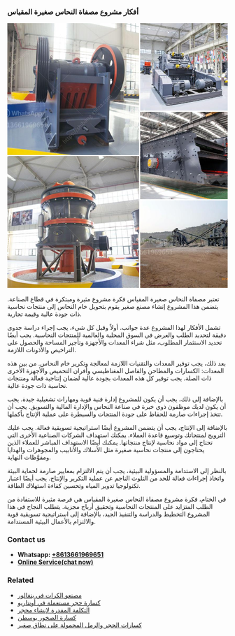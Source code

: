 <h3>أفكار مشروع مصفاة النحاس صغيرة المقياس</h3><img src='1701746502.jpg' alt=''><p>تعتبر مصفاة النحاس صغيرة المقياس فكرة مشروع مثيرة ومبتكرة في قطاع الصناعة. يتضمن هذا المشروع إنشاء مصنع صغير يقوم بتحويل خام النحاس إلى منتجات نحاسية ذات جودة عالية وقيمة تجارية.</p><p>تشمل الأفكار لهذا المشروع عدة جوانب. أولاً وقبل كل شيء، يجب إجراء دراسة جدوى دقيقة لتحديد الطلب والعرض في السوق المحلية والعالمية للمنتجات النحاسية. يجب أيضًا تحديد الاستثمار المطلوب، مثل شراء المعدات والأجهزة وتأجير المساحة والحصول على التراخيص والأذونات اللازمة.</p><p>بعد ذلك، يجب توفير المعدات والتقنيات اللازمة لمعالجة وتكرير خام النحاس. من بين هذه المعدات: الكسارات والمطاحن والفاصل المغناطيسي وأفران التحميص والأجهزة الأخرى ذات الصلة. يجب توفير كل هذه المعدات بجودة عالية لضمان إنتاجية فعالة ومنتجات نحاسية ذات جودة عالية.</p><p>بالإضافة إلى ذلك، يجب أن يكون للمشروع إدارة فنية قوية ومهارات تشغيلية جيدة. يجب أن يكون لديك موظفون ذوي خبرة في صناعة النحاس والإدارة المالية والتسويق. يجب أن تتخذ إجراءات صارمة للحفاظ على جودة المنتجات والسيطرة على عملية الإنتاج بأكملها.</p><p>بالإضافة إلى الإنتاج، يجب أن يتضمن المشروع أيضًا استراتيجية تسويقية فعالة. يجب عليك الترويج لمنتجاتك وتوسيع قاعدة العملاء. يمكنك استهداف الشركات الصناعية الأخرى التي تحتاج إلى مواد نحاسية لإنتاج منتجاتها. يمكنك أيضًا الاستهداف المباشر للعملاء الذين يحتاجون إلى منتجات نحاسية صغيرة مثل الأسلاك والأنابيب والمجوهرات والهدايا ومقوَّظات النهاية.</p><p>بالنظر إلى الاستدامة والمسؤولية البيئية، يجب أن يتم الالتزام بمعايير صارمة لحماية البيئة واتخاذ إجراءات فعالة للحد من التلوث الناجم عن عملية التكرير والإنتاج. يجب أيضًا اعتبار تكنولوجيا تدوير المياه وتحسين كفاءة استهلاك الطاقة.</p><p>في الختام، فكرة مشروع مصفاة النحاس صغيرة المقياس هي فرصة مثيرة للاستفادة من الطلب المتزايد على المنتجات النحاسية وتحقيق أرباح مجزية. يتطلب النجاح في هذا المشروع التخطيط والدراسة والتنفيذ الجيد، بالإضافة إلى استراتيجية تسويقية قوية والالتزام بالأعمال البيئية المستدامة.</p><h3>Contact us</h3><ul><li><strong>Whatsapp:&nbsp;<a href="https://wa.me/8613661969651">+8613661969651</a></strong></li><li><a href="https://swt.shibang-china.com/?git&amp;zhl&amp;أفكار مشروع مصفاة النحاس صغيرة المقياس"><strong>Online Service(chat now)</strong></a></li></ul><h3>Related</h3><ul><li><a href='مصنعو الكرات في بنغالور.md'>مصنعو الكرات في بنغالور</a></li><li><a href='كسارة حجر مستعملة في أونتاريو.md'>كسارة حجر مستعملة في أونتاريو</a></li><li><a href='التكلفة المقدرة لإنشاء محجر.md'>التكلفة المقدرة لإنشاء محجر</a></li><li><a href='كسارة الصخور بوسطن.md'>كسارة الصخور بوسطن</a></li><li><a href='كسارات الحجر والرمل المحمولة على نطاق صغير.md'>كسارات الحجر والرمل المحمولة على نطاق صغير</a></li></ul>